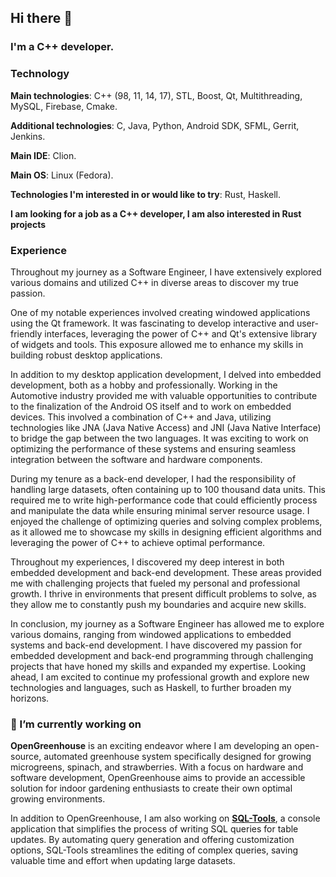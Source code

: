 ## Hi there 👋

### I'm a C++ developer.

### Technology

**Main technologies**: C++ (98, 11, 14, 17), STL, Boost, Qt, Multithreading, MySQL, Firebase, Cmake.

**Additional technologies**: C, Java, Python, Android SDK, SFML, Gerrit, Jenkins.

**Main IDE**: Clion.

**Main OS**: Linux (Fedora).

**Technologies I'm interested in or would like to try**: Rust, Haskell.

**I am looking for a job as a C++ developer, I am also interested in Rust projects**


### Experience

Throughout my journey as a Software Engineer, I have extensively explored various domains and utilized C++ in diverse areas to discover my true passion.

One of my notable experiences involved creating windowed applications using the Qt framework. It was fascinating to develop interactive and user-friendly interfaces, leveraging the power of C++ and Qt's extensive library of widgets and tools. This exposure allowed me to enhance my skills in building robust desktop applications.

In addition to my desktop application development, I delved into embedded development, both as a hobby and professionally. Working in the Automotive industry provided me with valuable opportunities to contribute to the finalization of the Android OS itself and to work on embedded devices. This involved a combination of C++ and Java, utilizing technologies like JNA (Java Native Access) and JNI (Java Native Interface) to bridge the gap between the two languages. It was exciting to work on optimizing the performance of these systems and ensuring seamless integration between the software and hardware components.

During my tenure as a back-end developer, I had the responsibility of handling large datasets, often containing up to 100 thousand data units. This required me to write high-performance code that could efficiently process and manipulate the data while ensuring minimal server resource usage. I enjoyed the challenge of optimizing queries and solving complex problems, as it allowed me to showcase my skills in designing efficient algorithms and leveraging the power of C++ to achieve optimal performance.

Throughout my experiences, I discovered my deep interest in both embedded development and back-end development. These areas provided me with challenging projects that fueled my personal and professional growth. I thrive in environments that present difficult problems to solve, as they allow me to constantly push my boundaries and acquire new skills.

In conclusion, my journey as a Software Engineer has allowed me to explore various domains, ranging from windowed applications to embedded systems and back-end development. I have discovered my passion for embedded development and back-end programming through challenging projects that have honed my skills and expanded my expertise. Looking ahead, I am excited to continue my professional growth and explore new technologies and languages, such as Haskell, to further broaden my horizons.

### 🔭 I’m currently working on

**OpenGreenhouse** is an exciting endeavor where I am developing an open-source, automated greenhouse system specifically designed for growing microgreens, spinach, and strawberries. With a focus on hardware and software development, OpenGreenhouse aims to provide an accessible solution for indoor gardening enthusiasts to create their own optimal growing environments.

In addition to OpenGreenhouse, I am also working on [**SQL-Tools**](https://github.com/cyb3rmavka/SQL-tools), a console application that simplifies the process of writing SQL queries for table updates. By automating query generation and offering customization options, SQL-Tools streamlines the editing of complex queries, saving valuable time and effort when updating large datasets.




